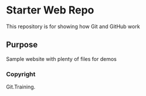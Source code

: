 # Starter Web Repo

This repository is for showing how Git and GitHub work

## Purpose

Sample website with plenty of files for demos

### Copyright
Git.Training.